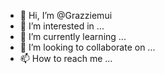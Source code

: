 - 👋 Hi, I’m @Grazziemui
- 👀 I’m interested in ...
- 🌱 I’m currently learning ...
- 💞️ I’m looking to collaborate on ...
- 📫 How to reach me ...

<!---
Grazziemui/Grazziemui is a ✨ special ✨ repository because its `README.md` (this file) appears on your GitHub profile.
You can click the Preview link to take a look at your changes.
--->
